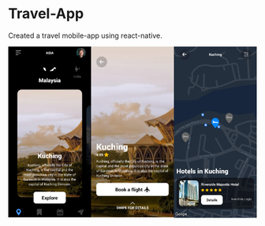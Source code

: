 # Travel-App

Created a travel mobile-app using react-native.

<div style='display: grid; grid-template-columns: repeat(3, 1fr);'>
<img src='./assets/images/capture-1.jpg' style='width: 200px;' />
<img src='./assets/images/capture-2.jpg' style='width: 200px;' />
<img src='./assets/images/capture-3.jpg' style='width: 200px;' />
</div>
